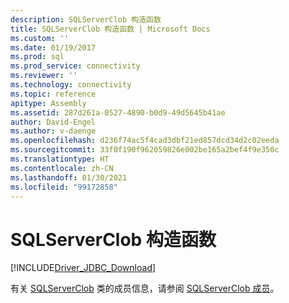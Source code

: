 ```yaml
---
description: SQLServerClob 构造函数
title: SQLServerClob 构造函数 | Microsoft Docs
ms.custom: ''
ms.date: 01/19/2017
ms.prod: sql
ms.prod_service: connectivity
ms.reviewer: ''
ms.technology: connectivity
ms.topic: reference
apitype: Assembly
ms.assetid: 287d261a-0527-4890-b0d9-49d5645b41ae
author: David-Engel
ms.author: v-daenge
ms.openlocfilehash: d236f74ac5f4cad3dbf21ed857dcd34d2c02eeda
ms.sourcegitcommit: 33f0f190f962059826e002be165a2bef4f9e350c
ms.translationtype: HT
ms.contentlocale: zh-CN
ms.lasthandoff: 01/30/2021
ms.locfileid: "99172858"
---
```

# <a name="sqlserverclob-constructors"></a>SQLServerClob 构造函数
[!INCLUDE[Driver_JDBC_Download](../../../includes/driver_jdbc_download.md)]

  有关 [SQLServerClob](../../../connect/jdbc/reference/sqlserverclob-class.md) 类的成员信息，请参阅 [SQLServerClob 成员](../../../connect/jdbc/reference/sqlserverclob-members.md)。  
  
  
